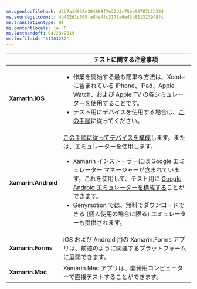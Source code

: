 ```yaml
---
ms.openlocfilehash: d3b7a14938e204898f7e32d3c75be60787bfb324
ms.sourcegitcommit: 4b402d1c508fa84e4fc3171a6e43b811323948fc
ms.translationtype: HT
ms.contentlocale: ja-JP
ms.lasthandoff: 04/23/2019
ms.locfileid: "61303282"
---
```

||テストに関する注意事項|
|---|---|
|**Xamarin.iOS**|<ul><li>作業を開始する最も簡単な方法は、Xcode に含まれている iPhone、iPad、Apple Watch、および Apple TV の各シミュレーターを使用することです。</li><li>テスト用にデバイスを使用する場合は、<a href="~/ios/get-started/installation/device-provisioning/index.md">この手順</a>に従ってください。</li></ul>|
|**Xamarin.Android**|<a href="~/android/get-started/installation/set-up-device-for-development.md">この手順に従ってデバイスを構成</a>します。または、エミュレーターを使用します。<ul><li>Xamarin インストーラーには Google エミュレーター マネージャーが含まれています。これを使用して、テスト用に <a href="~/android/deploy-test/debugging/android-sdk-emulator/index.md">Google Android エミュレーターを構成する</a>ことができます。</li><li>Genymotion では、無料でダウンロードできる (個人使用の場合に限る) エミュレーターも提供されます。</li></ul>|
|**Xamarin.Forms**|iOS および Android 用の Xamarin.Forms アプリは、前述のように関連するプラットフォームに展開できます。|
|**Xamarin.Mac**|Xamarin.Mac アプリは、開発用コンピューターで直接テストすることができます。|
